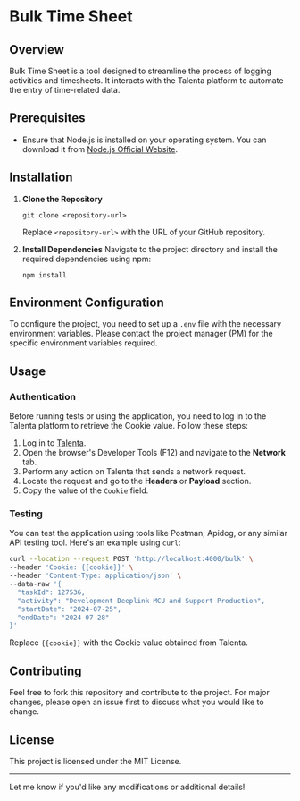 # Bulk Time Sheet

## Overview
Bulk Time Sheet is a tool designed to streamline the process of logging activities and timesheets. It interacts with the Talenta platform to automate the entry of time-related data.

## Prerequisites
- Ensure that Node.js is installed on your operating system. You can download it from [Node.js Official Website](https://nodejs.org/).

## Installation

1. **Clone the Repository**
   ```
   git clone <repository-url>
   ```
   Replace `<repository-url>` with the URL of your GitHub repository.

2. **Install Dependencies**
   Navigate to the project directory and install the required dependencies using npm:
   ```
   npm install
   ```

## Environment Configuration
To configure the project, you need to set up a `.env` file with the necessary environment variables. Please contact the project manager (PM) for the specific environment variables required.

## Usage

### Authentication
Before running tests or using the application, you need to log in to the Talenta platform to retrieve the Cookie value. Follow these steps:

1. Log in to [Talenta](https://www.talenta.co/).
2. Open the browser's Developer Tools (F12) and navigate to the **Network** tab.
3. Perform any action on Talenta that sends a network request.
4. Locate the request and go to the **Headers** or **Payload** section.
5. Copy the value of the `Cookie` field.

### Testing
You can test the application using tools like Postman, Apidog, or any similar API testing tool. Here's an example using `curl`:

```bash
curl --location --request POST 'http://localhost:4000/bulk' \
--header 'Cookie: {{cookie}}' \
--header 'Content-Type: application/json' \
--data-raw '{
  "taskId": 127536,
  "activity": "Development Deeplink MCU and Support Production",
  "startDate": "2024-07-25",
  "endDate": "2024-07-28"
}'
```

Replace `{{cookie}}` with the Cookie value obtained from Talenta.

## Contributing
Feel free to fork this repository and contribute to the project. For major changes, please open an issue first to discuss what you would like to change.

## License
This project is licensed under the MIT License.

---

Let me know if you'd like any modifications or additional details!
